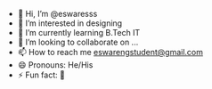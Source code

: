 - 👋 Hi, I’m @eswaresss
- 👀 I’m interested in designing
- 🌱 I’m currently learning B.Tech IT
- 💞️ I’m looking to collaborate on ...
- 📫 How to reach me eswarengstudent@gmail.com
- 😄 Pronouns: He/His
- ⚡ Fun fact: 🥴

<!---
eswaradal/eswaradal is a ✨ special ✨ repository because its `README.md` (this file) appears on your GitHub profile.
You can click the Preview link to take a look at your changes.
--->
